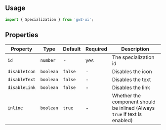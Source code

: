 ## Usage

```js
import { Specialization } from 'gw2-ui';
```

## Properties

| Property      | Type      | Default | Required | Description                                                                |
| ------------- | --------- | ------- | -------- | -------------------------------------------------------------------------- |
| `id`          | `number`  | -       | yes      | The specialization id                                                      |
| `disableIcon` | `boolean` | `false` | -        | Disables the icon                                                          |
| `disableText` | `boolean` | `false` | -        | Disables the text                                                          |
| `disableLink` | `boolean` | `false` | -        | Disables the link                                                          |
| `inline`      | `boolean` | `true`  | -        | Whether the component should be inlined (Always `true` if text is enabled) |
